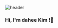 ![header](https://capsule-render.vercel.app/api?type=wave&color=auto&height=300&section=header&text=capsule%20render&fontSize=90)
### Hi, I'm dahee Kim !👋

<!--
**dahee-05/dahee-05** is a ✨ _special_ ✨ repository because its `README.md` (this file) appears on your GitHub profile.

Here are some ideas to get you started:

- 🔭 I’m currently working on ...
- 🌱 I’m currently learning ...
- 👯 I’m looking to collaborate on ...
- 🤔 I’m looking for help with ...
- 💬 Ask me about ...
- 📫 How to reach me: ...
- 😄 Pronouns: ...
- ⚡ Fun fact: ...





<p align="center">
<img src="https://img.shields.io/badge/html5-E34F26?style=for-the-badge&logo=html5&logoColor=white">
<img src="https://img.shields.io/badge/css3-1572B6?style=for-the-badge&logo=css3&logoColor=white">
<img src="https://img.shields.io/badge/JAVASCRIPT-F7DF1E?style=for-the-badge&logo=JAVASCRIPT&logoColor=black">
<img src="https://img.shields.io/badge/BOOTSTRAP-7952B3?style=for-the-badge&logo=BOOTSTRAP&logoColor=white">
  <img src="https://img.shields.io/badge/jquery-0769AD?style=for-the-badge&logo=jquery&logoColor=white">
<br>

<img src="https://img.shields.io/badge/java-007396?style=for-the-badge&logo=java&logoColor=white">
<img src="https://img.shields.io/badge/ORACLE-F80000?style=for-the-badge&logo=ORACLE&logoColor=white">
<img src="https://img.shields.io/badge/SPRING-6DB33F?style=for-the-badge&logo=SPRING&logoColor=white">
<img src="https://img.shields.io/badge/apache tomcat-F8DC75?style=for-the-badge&logo=apachetomcat&logoColor=black">
<br>

<img src="https://img.shields.io/badge/GITHUB-181717?style=for-the-badge&logo=GITHUB&logoColor=white">
</p>
